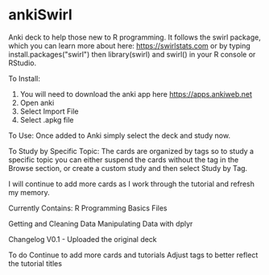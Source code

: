 # ankiSwirl
Anki deck to help those new to R programming.  It follows the swirl package, which you can learn more about here: https://swirlstats.com or by typing install.packages("swirl") then library(swirl) and swirl() in your R console or RStudio.


To Install:
1. You will need to download the anki app here https://apps.ankiweb.net
2. Open anki
3. Select Import File
4. Select .apkg file

To Use:
Once added to Anki simply select the deck and study now.

To Study by Specific Topic:
The cards are organized by tags so to study a specific topic you can either suspend the cards without the tag in the Browse section, or create a custom study and then select Study by Tag.

I will continue to add more cards as I work through the tutorial and refresh my memory.

Currently Contains:
R Programming
  Basics
  Files
  
Getting and Cleaning Data
  Manipulating Data with dplyr
  

Changelog
V0.1 - Uploaded the original deck

To do
Continue to add more cards and tutorials
Adjust tags to better reflect the tutorial titles
